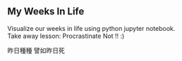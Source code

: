 ## My Weeks In Life

Visualize our weeks in life using python jupyter notebook. </br>
Take away lesson: Procrastinate Not !! :) 

昨日種種 譬如昨日死 
